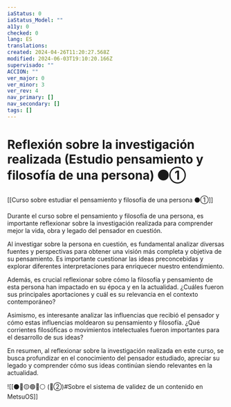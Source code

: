 ```yaml
---
iaStatus: 0
iaStatus_Model: ""
a11y: 0
checked: 0
lang: ES
translations: 
created: 2024-04-26T11:20:27.568Z
modified: 2024-06-03T19:10:20.166Z
supervisado: ""
ACCION: ""
ver_major: 0
ver_minor: 3
ver_rev: 4
nav_primary: []
nav_secondary: []
tags: []
---
```

# Reflexión sobre la investigación realizada (Estudio pensamiento y filosofía de una persona) ⚫①

[[Curso sobre estudiar el pensamiento y filosofía de una persona ⚫①]]

Durante el curso sobre el pensamiento y filosofía de una persona, es importante reflexionar sobre la investigación realizada para comprender mejor la vida, obra y legado del pensador en cuestión. 

Al investigar sobre la persona en cuestión, es fundamental analizar diversas fuentes y perspectivas para obtener una visión más completa y objetiva de su pensamiento. Es importante cuestionar las ideas preconcebidas y explorar diferentes interpretaciones para enriquecer nuestro entendimiento.

Además, es crucial reflexionar sobre cómo la filosofía y pensamiento de esta persona han impactado en su época y en la actualidad. ¿Cuáles fueron sus principales aportaciones y cuál es su relevancia en el contexto contemporáneo? 

Asimismo, es interesante analizar las influencias que recibió el pensador y cómo estas influencias moldearon su pensamiento y filosofía. ¿Qué corrientes filosóficas o movimientos intelectuales fueron importantes para el desarrollo de sus ideas?

En resumen, al reflexionar sobre la investigación realizada en este curso, se busca profundizar en el conocimiento del pensador estudiado, apreciar su legado y comprender cómo sus ideas continúan siendo relevantes en la actualidad.

![[⚫🔴🟡🟢🔵⚪ (🔴②)#Sobre el sistema de validez de un contenido en MetsuOS]]